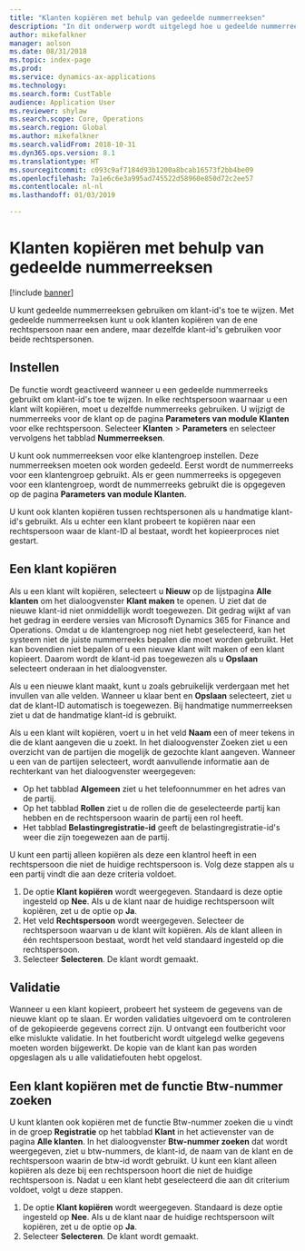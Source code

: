 ```yaml
---
title: "Klanten kopiëren met behulp van gedeelde nummerreeksen"
description: "In dit onderwerp wordt uitgelegd hoe u gedeelde nummerreeksen kunt gebruiken om een klant te kopiëren naar een andere rechtspersoon, maar met behoud van dezelfde klant-id."
author: mikefalkner
manager: aolson
ms.date: 08/31/2018
ms.topic: index-page
ms.prod: 
ms.service: dynamics-ax-applications
ms.technology: 
ms.search.form: CustTable
audience: Application User
ms.reviewer: shylaw
ms.search.scope: Core, Operations
ms.search.region: Global
ms.author: mikefalkner
ms.search.validFrom: 2018-10-31
ms.dyn365.ops.version: 8.1
ms.translationtype: HT
ms.sourcegitcommit: c093c9af7184d93b1200a8bcab16573f2bb4be09
ms.openlocfilehash: 7a1e6c6e3a995ad745522d58960e850d72c2ee57
ms.contentlocale: nl-nl
ms.lasthandoff: 01/03/2019

---
```


# <a name="copy-customers-by-using-shared-number-sequences"></a>Klanten kopiëren met behulp van gedeelde nummerreeksen

[!include [banner](../includes/banner.md)]

U kunt gedeelde nummerreeksen gebruiken om klant-id's toe te wijzen. Met gedeelde nummerreeksen kunt u ook klanten kopiëren van de ene rechtspersoon naar een andere, maar dezelfde klant-id's gebruiken voor beide rechtspersonen.

## <a name="setup"></a>Instellen

De functie wordt geactiveerd wanneer u een gedeelde nummerreeks gebruikt om klant-id's toe te wijzen. In elke rechtspersoon waarnaar u een klant wilt kopiëren, moet u dezelfde nummerreeks gebruiken. U wijzigt de nummerreeks voor de klant op de pagina **Parameters van module Klanten** voor elke rechtspersoon. Selecteer **Klanten** \> **Parameters** en selecteer vervolgens het tabblad **Nummerreeksen**.

U kunt ook nummerreeksen voor elke klantengroep instellen. Deze nummerreeksen moeten ook worden gedeeld. Eerst wordt de nummerreeks voor een klantengroep gebruikt. Als er geen nummerreeks is opgegeven voor een klantengroep, wordt de nummerreeks gebruikt die is opgegeven op de pagina **Parameters van module Klanten**.

U kunt ook klanten kopiëren tussen rechtspersonen als u handmatige klant-id's gebruikt. Als u echter een klant probeert te kopiëren naar een rechtspersoon waar de klant-ID al bestaat, wordt het kopieerproces niet gestart.

## <a name="copy-a-customer"></a>Een klant kopiëren

Als u een klant wilt kopiëren, selecteert u **Nieuw** op de lijstpagina **Alle klanten** om het dialoogvenster **Klant maken** te openen. U ziet dat de nieuwe klant-id niet onmiddellijk wordt toegewezen. Dit gedrag wijkt af van het gedrag in eerdere versies van Microsoft Dynamics 365 for Finance and Operations. Omdat u de klantengroep nog niet hebt geselecteerd, kan het systeem niet de juiste nummerreeks bepalen die moet worden gebruikt. Het kan bovendien niet bepalen of u een nieuwe klant wilt maken of een klant kopieert. Daarom wordt de klant-id pas toegewezen als u **Opslaan** selecteert onderaan in het dialoogvenster.

Als u een nieuwe klant maakt, kunt u zoals gebruikelijk verdergaan met het invullen van alle velden. Wanneer u klaar bent en **Opslaan** selecteert, ziet u dat de klant-ID automatisch is toegewezen. Bij handmatige nummerreeksen ziet u dat de handmatige klant-id is gebruikt.

Als u een klant wilt kopiëren, voert u in het veld **Naam** een of meer tekens in die de klant aangeven die u zoekt. In het dialoogvenster Zoeken ziet u een overzicht van de partijen die mogelijk de gezochte klant aangeven. Wanneer u een van de partijen selecteert, wordt aanvullende informatie aan de rechterkant van het dialoogvenster weergegeven:

- Op het tabblad **Algemeen** ziet u het telefoonnummer en het adres van de partij.
- Op het tabblad **Rollen** ziet u de rollen die de geselecteerde partij kan hebben en de rechtspersoon waarin de partij een rol heeft.
- Het tabblad **Belastingregistratie-id** geeft de belastingregistratie-id's weer die zijn toegewezen aan de partij.

U kunt een partij alleen kopiëren als deze een klantrol heeft in een rechtspersoon die niet de huidige rechtspersoon is. Volg deze stappen als u een partij vindt die aan deze criteria voldoet.

1. De optie **Klant kopiëren** wordt weergegeven. Standaard is deze optie ingesteld op **Nee**. Als u de klant naar de huidige rechtspersoon wilt kopiëren, zet u de optie op **Ja**. 
2. Het veld **Rechtspersoon** wordt weergegeven. Selecteer de rechtspersoon waarvan u de klant wilt kopiëren. Als de klant alleen in één rechtspersoon bestaat, wordt het veld standaard ingesteld op die rechtspersoon.
3. Selecteer **Selecteren**. De klant wordt gemaakt.

## <a name="validation"></a>Validatie

Wanneer u een klant kopieert, probeert het systeem de gegevens van de nieuwe klant op te slaan. Er worden validaties uitgevoerd om te controleren of de gekopieerde gegevens correct zijn. U ontvangt een foutbericht voor elke mislukte validatie. In het foutbericht wordt uitgelegd welke gegevens moeten worden bijgewerkt. De kopie van de klant kan pas worden opgeslagen als u alle validatiefouten hebt opgelost.

## <a name="copy-a-customer-by-using-tax-exempt-number-search-feature"></a>Een klant kopiëren met de functie Btw-nummer zoeken

U kunt klanten ook kopiëren met de functie Btw-nummer zoeken die u vindt in de groep **Registratie** op het tabblad **Klant** in het actievenster van de pagina **Alle klanten**. In het dialoogvenster **Btw-nummer zoeken** dat wordt weergegeven, ziet u btw-nummers, de klant-id, de naam van de klant en de rechtspersoon waarin de btw-id wordt gebruikt. U kunt een klant alleen kopiëren als deze bij een rechtspersoon hoort die niet de huidige rechtspersoon is. Nadat u een klant hebt geselecteerd die aan dit criterium voldoet, volgt u deze stappen.

1. De optie **Klant kopiëren** wordt weergegeven. Standaard is deze optie ingesteld op **Nee**. Als u de klant naar de huidige rechtspersoon wilt kopiëren, zet u de optie op **Ja**. 
2. Selecteer **Selecteren**. De klant wordt gemaakt.

